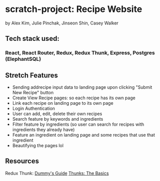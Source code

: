 # scratch-project: Recipe Website 
by Alex Kim, Julie Pinchak, Jinseon Shin, Casey Walker 

## Tech stack used: 
### React, React Router, Redux, Redux Thunk, Express, Postgres (ElephantSQL)

## Stretch Features 
- Sending addrecipe input data to landing page upon clicking "Submit New Recipe" button
- Create View Recipe pages: so each recipe has its own page 
- Link each recipe on landing page to its own page 
- Login Authentication
- User can add, edit, delete their own recipes 
- Search feature by keywords and ingredients
- Filter feature by ingredients (so user can search for recipes with ingredients they already have)
- Feature an ingredient on landing page and some recipes that use that ingredient 
- Beautifying the pages lol 


## Resources 
Redux Thunk: 
[Dummy's Guide](https://medium.com/@stowball/a-dummys-guide-to-redux-and-thunk-in-react-d8904a7005d3)
[Thunks: The Basics](https://medium.com/fullstack-academy/thunks-in-redux-the-basics-85e538a3fe60)



